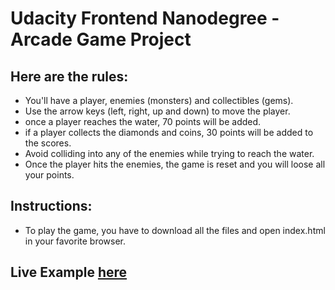 Udacity Frontend Nanodegree - Arcade Game Project
=================================================

## Here are the rules:

- You'll have a player, enemies (monsters) and collectibles (gems).
- Use the arrow keys (left, right, up and down) to move the player.
- once a player reaches the water, 70 points will be added.
- if a player collects the diamonds and coins, 30 points will be added to the scores.
- Avoid colliding into any of the enemies while trying to reach the water.
- Once the player hits the enemies, the game is reset and you will loose all your points.

## Instructions:
- To play the game, you have to download all the files and open index.html in your favorite browser.


## Live Example [here](https://abeeralyaagoub.github.io/Udacity-Classic-Arcade-Game/)
